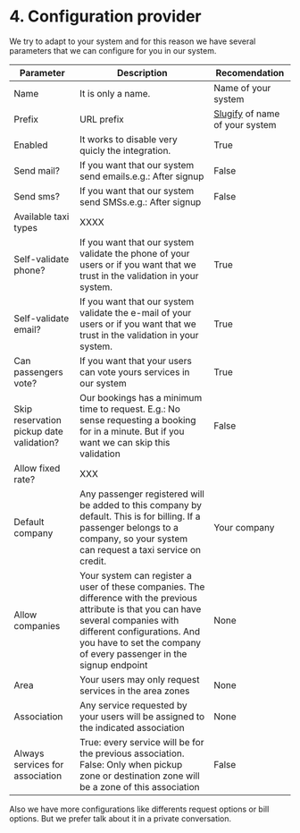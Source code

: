 # 4. Configuration provider

We try to adapt to your system and for this reason we have several parameters that we can configure for you in our system.

Parameter | Description | Recomendation
--------- | ----------- | ----------- 
Name | It is only a name. | Name of your system
Prefix | URL prefix | <a href="https://stackoverflow.com/questions/4357007/what-does-slug-mean">Slugify</a> of name of your system
Enabled | It works to disable very quicly the integration. | True
Send mail? | If you want that our system send emails.e.g.: After signup | False
Send sms? | If you want that our system send SMSs.e.g.: After signup | False
Available taxi types | XXXX |
Self-validate phone? | If you want that our system validate the phone of your users or if you want that we trust in the validation in your system. | True
Self-validate email? | If you want that our system validate the e-mail of your users or if you want that we trust in the validation in your system. | True
Can passengers vote? | If you want that your users can vote yours services in our system | True
Skip reservation pickup date validation? | Our bookings has a minimum time to request. E.g.: No sense requesting a booking for in a minute. But if you want we can skip this validation | False
Allow fixed rate? | XXX |
Default company | Any passenger registered will be added to this company by default. This is for billing. If a passenger belongs to a company, so your system can request a taxi service on credit. | Your company
Allow companies | Your system can register a user of these companies. The difference with the previous attribute is that you can have several companies with different configurations. And you have to set the company of every passenger in the signup endpoint | None
Area | Your users may only request services in the area zones | None
Association | Any service requested by your users will be assigned to the indicated association | None
Always services for association | True: every service will be for the previous association. False: Only when pickup zone or destination zone will be a  zone of this association | False

<aside class="notice">
Also we have more configurations like differents request options or bill options. But we prefer talk about it in a private conversation.
</aside>